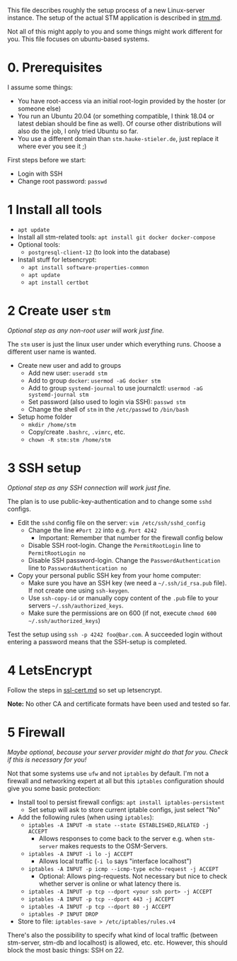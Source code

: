 This file describes roughly the setup process of a new Linux-server instance.
The setup of the actual STM application is described in [stm.md](./stm.md).

Not all of this might apply to you and some things might work different for you.
This file focuses on ubuntu-based systems. 

# 0. Prerequisites

I assume some things:

* You have root-access via an initial root-login provided by the hoster (or someone else)
* You run an Ubuntu 20.04 (or something compatible, I think 18.04 or latest debian should be fine as well). Of course
  other distributions will also do the job, I only tried Ubuntu so far.
* You use a different domain than `stm.hauke-stieler.de`, just replace it where ever you see it ;)

First steps before we start:

* Login with SSH
* Change root password: `passwd`

# 1 Install all tools

* `apt update`
* Install all stm-related tools: `apt install git docker docker-compose`
* Optional tools:
    * `postgresql-client-12` (to look into the database)
* Install stuff for letsencrypt:
    * `apt install software-properties-common`
    * `apt update`
    * `apt install certbot`

# 2 Create user `stm`

_Optional step as any non-root user will work just fine._

The `stm` user is just the linux user under which everything runs.
Choose a different user name is wanted.

* Create new user and add to groups
    * Add new user: `useradd stm`
    * Add to group `docker`: `usermod -aG docker stm`
    * Add to group `systemd-journal` to use journalctl: `usermod -aG systemd-journal stm`
    * Set password (also used to login via SSH): `passwd stm`
    * Change the shell of `stm` in the `/etc/passwd` to `/bin/bash`
* Setup home folder
    * `mkdir /home/stm`
    * Copy/create `.bashrc`, `.vimrc`, etc.
    * `chown -R stm:stm /home/stm`

# 3 SSH setup

_Optional step as any SSH connection will work just fine._

The plan is to use public-key-authentication and to change some `sshd` configs.

* Edit the `sshd` config file on the server: `vim /etc/ssh/sshd_config`
    * Change the line `#Port 22` into e.g. `Port 4242`
        * Important: Remember that number for the firewall config below
    * Disable SSH root-login. Change the `PermitRootLogin` line to `PermitRootLogin no`
    * Disable SSH password-login. Change the `PasswordAuthentication` line to `PasswordAuthentication no`
* Copy your personal public SSH key from your home computer:
    * Make sure you have an SSH key (we need a `~/.ssh/id_rsa.pub` file). If not create one using `ssh-keygen`.
    * Use `ssh-copy-id` or manually copy content of the `.pub` file to your servers `~/.ssh/authorized_keys`.
	* Make sure the permissions are on 600 (if not, execute `chmod 600 ~/.ssh/authorized_keys`)

Test the setup using `ssh -p 4242 foo@bar.com`. A succeeded login without entering a password means that the SSH-setup
is completed.

# 4 LetsEncrypt

Follow the steps in [ssl-cert.md](./ssl-cert.md) so set up letsencrypt.

**Note:** No other CA and certificate formats have been used and tested so far.

# 5 Firewall

_Maybe optional, because your server provider might do that for you. Check if this is necessary for you!_

Not that some systems use `ufw` and not `iptables` by default.
I'm not a firewall and networking expert at all but this `iptables` configuration should give you some basic protection:

* Install tool to persist firewall configs: `apt install iptables-persistent`
    * Set setup will ask to store current iptable configs, just select "No"
* Add the following rules (when using `iptables`):
    * `iptables -A INPUT -m state --state ESTABLISHED,RELATED -j ACCEPT`
        * Allows responses to come back to the server e.g. when `stm-server` makes requests to the OSM-Servers.
    * `iptables -A INPUT -i lo -j ACCEPT`
        * Allows local traffic (`-i lo` says "interface localhost")
    * `iptables -A INPUT -p icmp --icmp-type echo-request -j ACCEPT`
        * Optional: Allows ping-requests. Not necessary but nice to check whether server is online or what latency there
          is.
    * `iptables -A INPUT -p tcp --dport <your ssh port> -j ACCEPT`
    * `iptables -A INPUT -p tcp --dport 443 -j ACCEPT`
    * `iptables -A INPUT -p tcp --dport 80 -j ACCEPT`
    * `iptables -P INPUT DROP`
* Store to file: `iptables-save > /etc/iptables/rules.v4`

There's also the possibility to specify what kind of local traffic (between stm-server, stm-db and localhost) is
allowed, etc. etc. However, this should block the most basic things: SSH on 22.
